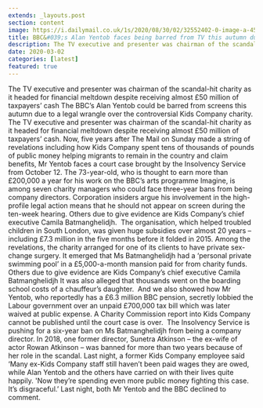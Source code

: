 ```yaml
---
extends: _layouts.post
section: content
image: https://i.dailymail.co.uk/1s/2020/08/30/02/32552402-0-image-a-45_1598749507696.jpg 
title: BBC&#039;s Alan Yentob faces being barred from TV this autumn due to legal wrangle 
description: The TV executive and presenter was chairman of the scandal-hit charity as it headed for financial meltdown despite receiving almost &pound;50 million of taxpayers&#039; cash. 
date: 2020-03-02 
categories: [latest] 
featured: true 
--- 
```

The TV executive and presenter was chairman of the scandal-hit charity as it headed for financial meltdown despite receiving almost &pound;50 million of taxpayers&rsquo; cash
The BBC&rsquo;s Alan Yentob could be barred from screens this autumn due to a legal wrangle over the controversial Kids Company charity.
The TV executive and presenter was chairman of the scandal-hit charity as it headed for financial meltdown despite receiving almost &pound;50 million of taxpayers&rsquo; cash.
Now, five years after The Mail on Sunday made a string of revelations including how Kids Company spent tens of thousands of pounds of public money helping migrants to remain in the country and claim benefits, Mr Yentob faces a court case brought by the Insolvency Service from October 12.
The 73-year-old, who is thought to earn more than &pound;200,000 a year for his work on the BBC&rsquo;s arts programme Imagine, is among seven charity managers who could face three-year bans from being company directors.
Corporation insiders argue his involvement in the high-profile legal action means that he should not appear on screen during the ten-week hearing.
Others due to give evidence are Kids Company&rsquo;s chief executive Camila Batmanghelidjh.&nbsp;
The organisation, which helped troubled children in South London, was given huge subsidies over almost 20 years &ndash; including &pound;7.3 million in the five months before it folded in 2015.
Among the revelations, the charity arranged for one of its clients to have private sex-change surgery.
It emerged that Ms Batmanghelidjh had a &lsquo;personal private swimming pool&rsquo; in a &pound;5,000-a-month mansion paid for from charity funds.&nbsp;
Others due to give evidence are Kids Company&rsquo;s chief executive Camila Batmanghelidjh
It was also alleged that thousands went on the boarding school costs of a chauffeur&rsquo;s daughter.&nbsp;
And we also showed how Mr Yentob, who reportedly has a &pound;6.3 million BBC pension, secretly lobbied the Labour government over an unpaid &pound;700,000 tax bill which was later waived at public expense.
A Charity Commission report into Kids Company cannot be published until the court case is over.&nbsp;
The Insolvency Service is pushing for a six-year ban on Ms Batmanghelidjh from being a company director.
In 2018, one former director, Sunetra Atkinson &ndash; the ex-wife of actor Rowan Atkinson &ndash; was banned for more than two years because of her role in the scandal.
Last night, a former Kids Company employee said &lsquo;Many ex-Kids Company staff still haven&rsquo;t been paid wages they are owed, while Alan Yentob and the others have carried on with their lives quite happily.
&#039;Now they&rsquo;re spending even more public money fighting this case. It&rsquo;s disgraceful.&rsquo;
Last night, both Mr Yentob and the BBC declined to comment.